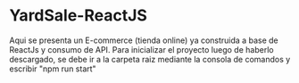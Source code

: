# YardSale-ReactJS
Aqui se presenta un E-commerce (tienda online) ya construida a base de ReactJs y consumo de API. Para inicializar el proyecto luego de haberlo descargado, se debe ir a la carpeta raiz mediante la consola de comandos y escribir "npm run start"
